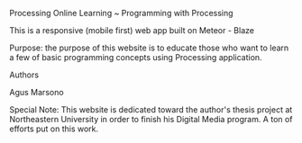 Processing Online Learning ~ Programming with Processing

This is a responsive (mobile first) web app built on Meteor - Blaze

Purpose: the purpose of this website is to educate those who want
to learn a few of basic programming concepts using Processing application.


Authors

Agus Marsono


Special Note: This website is dedicated toward the author's thesis project at Northeastern University
in order to finish his Digital Media program.
A ton of efforts put on this work.

